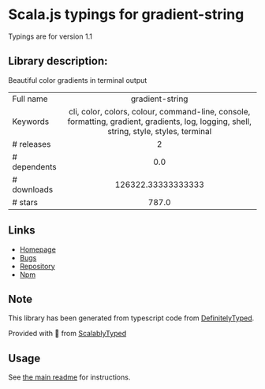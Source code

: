 
# Scala.js typings for gradient-string

Typings are for version 1.1

## Library description:
Beautiful color gradients in terminal output

|                    |                 |
| ------------------ | :-------------: |
| Full name          | gradient-string |
| Keywords           | cli, color, colors, colour, command-line, console, formatting, gradient, gradients, log, logging, shell, string, style, styles, terminal |
| # releases         | 2 |
| # dependents       | 0.0 |
| # downloads        | 126322.33333333333 |
| # stars            | 787.0 |

## Links
- [Homepage](https://github.com/bokub/gradient-string)
- [Bugs](https://github.com/bokub/gradient-string/issues)
- [Repository](https://github.com/bokub/gradient-string)
- [Npm](https://www.npmjs.com/package/gradient-string)
    


## Note
This library has been generated from typescript code from [DefinitelyTyped](https://definitelytyped.org).

Provided with :purple_heart: from [ScalablyTyped](https://github.com/oyvindberg/ScalablyTyped)

## Usage
See [the main readme](../../readme.md) for instructions.


